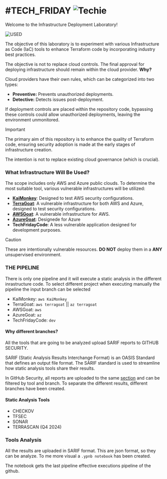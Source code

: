 # #TECH_FRIDAY  ![Techie](https://awesome.re/badge.svg)
 
Welcome to the Infrastructure Deployment Laboratory! 

![USED](https://skillicons.dev/icons?i=terraform,aws,azure,python)


The objective of this laboratory is to experiment with various Infrastructure as Code (IaC) tools to enhance Terraform code by incorporating industry best practices.

The objective is not to replace cloud controls. The final approval for deploying infrastructure should remain within the cloud provider. **Why?**

Cloud providers have their own rules, which can be categorized into two types:
- **Preventive:** Prevents unauthorized deployments.
- **Detective:** Detects issues post-deployment.

If deployment controls are placed within the repository code, bypassing these controls could allow unauthorized deployments, leaving the environment unmonitored.

> [!IMPORTANT] 
> The primary aim of this repository is to enhance the quality of Terraform code, ensuring security adoption is made at the early stages of infrastructure creation.
>
> The intention is not to replace existing cloud governance (which is crucial).

### What Infrastructure Will Be Used?

The scope includes only AWS and Azure public clouds. To determine the most suitable tool, various vulnerable infrastructures will be utilized:

- **[KaiMonkey](https://github.com/tenable/KaiMonkey)**: Designed to test AWS security configurations.
- **[TerraGoat](https://github.com/octodemo/advanced-security-terraform)**: A vulnerable infrastructure for both AWS and Azure, designed to test security configurations.
- **[AWSGoat](https://github.com/ine-labs/AWSGoat)**: A vulnerable infrastructure for AWS.
- **[AzureGoat](https://github.com/ine-labs/AzureGoat)**: Designede for Azure
- **TechFridayCode**: A less vulnerable application designed for development purposes.

> [!CAUTION] 
> These are intentionally vulnerable resources. **DO NOT** deploy them in a **ANY** unsupervised environment.

### THE PIPELINE

There is only one pipeline and it will execute a static analysis in the different inrastructure code.  To select different project when executing manually the pipeline the input branch can be selected

- KaiMonkey: `aws KaiMonkey`
- TerraGoat: `aws terragoat` || `az terragoat`
- AWSGoat: `aws` 
- AzureGoat: `az` 
- TechFridayCode: `dev` 

#### Why different branches? 

All the tools that are going to be analyzed upload SARIF reports to GITHUB SECURITY.

SARIF (Static Analysis Results Interchange Format) is an OASIS Standard that defines an output file format. The SARIF standard is used to streamline how static analysis tools share their results. 

In GitHub Security, all reports are uploaded to the same [section](https://github.com/alaynfm/techFriday/security/code-scanning) and can be filtered by tool and branch. To separate the different results, different branches have been created.

#### Static Analysis Tools

- CHECKOV
- TFSEC
- SONAR
- TERRASCAN (Q4 2024)

### Tools Analysis

All the results are uploaded in SARIF format. This are json format, so they can be analyze. To me more visual a `.ypnb notebook` has been created. 

The notebook gets the last pipeline effective executions pipeline of the github.

